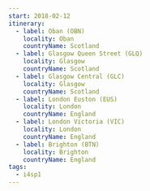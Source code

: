 ```yaml
---
start: 2018-02-12
itinerary:
  - label: Oban (OBN)
    locality: Oban
    countryName: Scotland
  - label: Glasgow Queen Street (GLQ)
    locality: Glasgow
    countryName: Scotland
  - label: Glasgow Central (GLC)
    locality: Glasgow
    countryName: Scotland
  - label: London Euston (EUS)
    locality: London
    countryName: England
  - label: London Victoria (VIC)
    locality: London
    countryName: England
  - label: Brighton (BTN)
    locality: Brighton
    countryName: England
tags:
  - i4sp1
---
```

